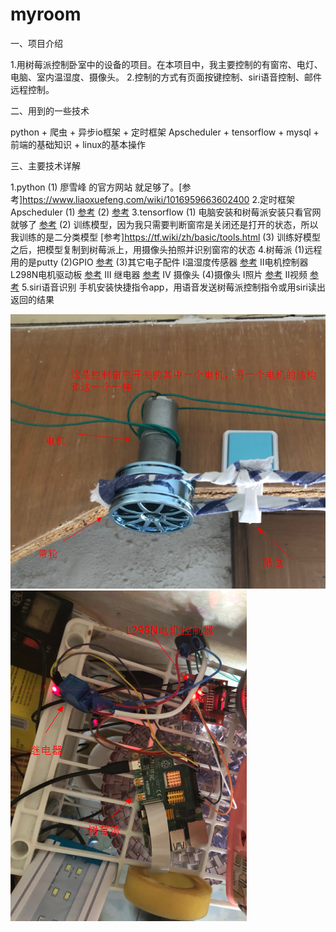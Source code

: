 # myroom

一、项目介绍

   1.用树莓派控制卧室中的设备的项目。在本项目中，我主要控制的有窗帘、电灯、电脑、室内温湿度、摄像头。
   2.控制的方式有页面按键控制、siri语音控制、邮件远程控制。

二、用到的一些技术
    
   python + 爬虫 + 异步io框架 + 定时框架 Apscheduler + tensorflow + mysql + 前端的基础知识 + linux的基本操作

三、主要技术详解
    
   1.python 
      (1) 廖雪峰 的官方网站 就足够了。[参考]https://www.liaoxuefeng.com/wiki/1016959663602400
    2.定时框架 Apscheduler
      (1) [参考](http://www.sohu.com/a/322257169_120104204)
      (2) [参考](https://blog.csdn.net/blueheart20/article/details/70219490)
    3.tensorflow
      (1) 电脑安装和树莓派安装只看官网就够了 [参考](https://www.tensorflow.org/install)
      (2) 训练模型，因为我只需要判断窗帘是关闭还是打开的状态，所以我训练的是二分类模型 [参考]https://tf.wiki/zh/basic/tools.html
      (3) 训练好模型之后，把模型复制到树莓派上，用摄像头拍照并识别窗帘的状态
    4.树莓派
      (1)远程 用的是putty
      (2)GPIO  [参考](https://lingshunlab.com/raspberry-pi-description.html)
      (3)其它电子配件 
         Ⅰ温湿度传感器 [参考](http://shumeipai.nxez.com/2018/05/16/dht11-temperature-and-humidity-sensor-raspberry-pi.html)
         Ⅱ电机控制器 L298N电机驱动板 [参考](https://blog.csdn.net/weixin_43073852/article/details/83085306)
         Ⅲ 继电器 [参考](https://blog.csdn.net/iteye_9422/article/details/82650149)
         Ⅳ 摄像头 
      (4)摄像头 
        Ⅰ照片 [参考](https://blog.csdn.net/u012005313/article/details/70244747)
        Ⅱ视频 [参考](https://github.com/waveform80/pistreaming)
     5.siri语音识别
        手机安装快捷指令app，用语音发送树莓派控制指令或用siri读出返回的结果

![image](https://github.com/zsdnishishui/uploadImg/blob/master/chuang.png)
![image](https://github.com/zsdnishishui/uploadImg/blob/master/zongcheng.png)
          
